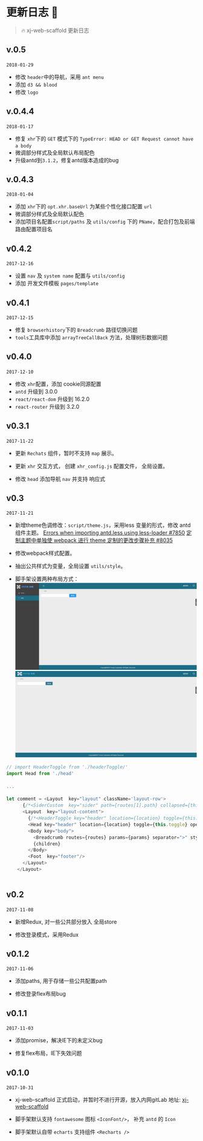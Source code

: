 # 更新日志 :bug:
> :fire: xj-web-scaffold 更新日志

## v.0.5

`2018-01-29`

- 修改 `header`中的导航，采用 `ant menu`
- 添加 `d3 && blood`
- 修改 `logo`

## v.0.4.4 

`2018-01-17`

- 修复 `xhr`下的 `GET` 模式下的 `TypeError: HEAD or GET Request cannot have a body`
- 微调部分样式及全局默认布局配色
- 升级antd到`3.1.2`，修复antd版本造成的bug

## v.0.4.3 

`2018-01-04`

- 添加 `xhr`下的 `opt.xhr.baseUrl` 为某些个性化接口配置 `url`
- 微调部分样式及全局默认配色
- 添加项目名配置`script/paths` 及 `utils/config` 下的 `PName`，配合打包及前端路由配置项目名

## v0.4.2

`2017-12-16`

- 设置 `nav` 及 `system name` 配置与 `utils/config`
- 添加 开发文件模板 `pages/template`

## v0.4.1

`2017-12-15`

- 修复 `browserhistory`下的 `Breadcrumb` 路径切换问题
- `tools`工具库中添加 `arrayTreeCallBack` 方法，处理树形数据问题

## v0.4.0

`2017-12-10`

- 修改 `xhr`配置，添加 cookie同源配置
- `antd` 升级到 3.0.0
- `react/react-dom` 升级到 16.2.0
- `react-router` 升级到 3.2.0

## v0.3.1

`2017-11-22`

- 更新 `Rechats` 组件，暂时不支持 `map` 展示。

- 更新 `xhr` 交互方式， 创建 `xhr_config.js` 配置文件， 全局设置。

- 修改 `head` 添加导航  `nav` 并支持 响应式

## v0.3

`2017-11-21`

- 新增theme色调修改：`script/theme.js`，采用less 变量的形式，修改 antd 组件主题。
[Errors when importing antd.less using less-loader #7850](https://github.com/ant-design/ant-design/issues/7850)
[定制主题中单独使 webpack 进行 theme 定制的更改步骤补充 #8035](https://github.com/ant-design/ant-design/pull/8035/commits/7fef8e993a0049579d3a00de4691efef255127b6)

- 修改webpack样式配置。

- 抽出公共样式为变量，全局设置 `utils/style`。

- 脚手架设置两种布局方式：
![](https://raw.githubusercontent.com/NARUTOne/resources-github/master/imgs/xj-web-scaffold/layout1.png)
![](https://raw.githubusercontent.com/NARUTOne/resources-github/master/imgs/xj-web-scaffold/layout2.png)

```js
// import HeaderToggle from './headerToggle/'
import Head from './head'

...

let comment = <Layout  key="layout" className='layout-row'>
      {/*<SiderCustom  key="sider" path={routes[1].path} collapsed={this.state.collapsed} />*/}
      <Layout  key="layout-content">
        {/*<HeaderToggle key="header" location={location} toggle={this.toggle} open={this.state.collapsed} user={user} logout={logoutSuccess}/>*/}
        <Head key="header" location={location} toggle={this.toggle} open={this.state.collapsed} user={user} logout={logoutSuccess}/>
        <Body key="body">
          <Breadcrumb routes={routes} params={params} separator=">" style={{padding: '0 8px 8px'}}/>
          {children}
        </Body>
        <Foot  key="footer"/>
      </Layout>
    </Layout>
    
```

## v0.2

`2017-11-08`

- 新增Redux, 对一些公共部分放入 全局store

- 修改登录模式，采用Redux

## v0.1.2

`2017-11-06`

- 添加paths, 用于存储一些公共配置path

- 修改登录flex布局bug

## v0.1.1

`2017-11-03`

- 添加promise，解决IE下的未定义bug

- 修复flex布局，IE下失效问题

## v0.1.0 

`2017-10-31`

- xj-web-scaffold 正式启动，并暂时不进行开源，放入内网gitLab 
  地址: [xj-web-scaffold](http://172.168.0.114:8089/wuzhong/xj-web-scaffold)

- 脚手架默认支持 `fontawesome` 图标 `<IconFont/>`， 补充 `antd` 的 `Icon`

- 脚手架默认自带 `echarts` 支持组件 `<Recharts />`

  
